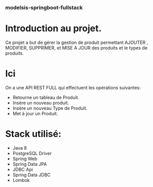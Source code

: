 ### modelsis-springboot-fullstack

# Introduction au projet.
Ce projet a but de gérer la gestion de produit permettant AJOUTER , MODIFIER,
SUPPRIMER, et MISE A JOUR des produits et le types de produits.

# Ici
On a une API REST FULL qui effectuent les opérations suivantes:
- Retourne un tableau de Produit.
- Insère un nouveau produit.
- Insère un nouveau Type de Produit.
- Met à jour un Produit.
# Stack utilisé:
- Java 8
- PostgreSQL Driver
- Spring Web
- Spring Data JPA
- JDBC Api
- Spring Data JDBC
- Lombok
